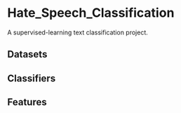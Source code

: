 # Hate_Speech_Classification
A supervised-learning text classification project.

## Datasets

## Classifiers


## Features

 